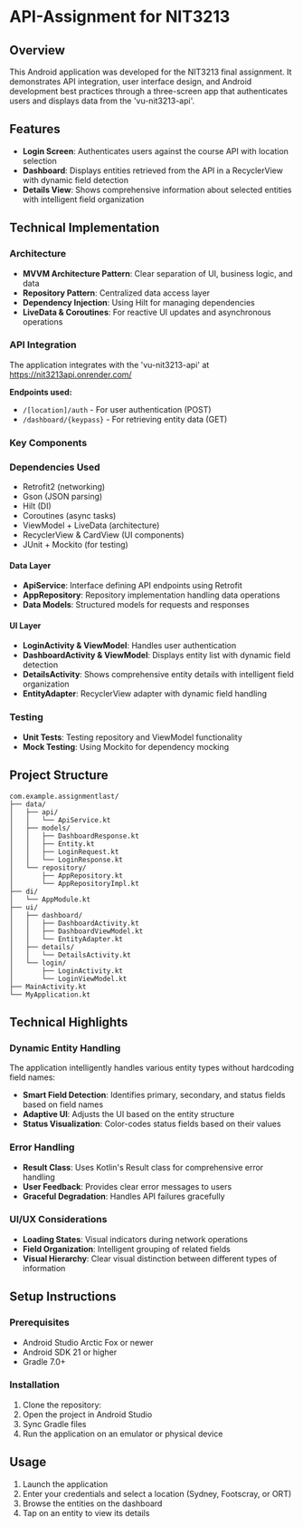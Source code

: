 # API-Assignment for NIT3213

## Overview
This Android application was developed for the NIT3213 final assignment. It demonstrates API integration, user interface design, and Android development best practices through a three-screen app that authenticates users and displays data from the 'vu-nit3213-api'.

## Features
- **Login Screen**: Authenticates users against the course API with location selection
- **Dashboard**: Displays entities retrieved from the API in a RecyclerView with dynamic field detection
- **Details View**: Shows comprehensive information about selected entities with intelligent field organization

## Technical Implementation

### Architecture
- **MVVM Architecture Pattern**: Clear separation of UI, business logic, and data
- **Repository Pattern**: Centralized data access layer
- **Dependency Injection**: Using Hilt for managing dependencies
- **LiveData & Coroutines**: For reactive UI updates and asynchronous operations

### API Integration
The application integrates with the 'vu-nit3213-api' at https://nit3213api.onrender.com/

**Endpoints used:**
- `/[location]/auth` - For user authentication (POST)
- `/dashboard/{keypass}` - For retrieving entity data (GET)

### Key Components

### Dependencies Used

- Retrofit2 (networking)
- Gson (JSON parsing)
- Hilt (DI)
- Coroutines (async tasks)
- ViewModel + LiveData (architecture)
- RecyclerView & CardView (UI components)
- JUnit + Mockito (for testing)

#### Data Layer
- **ApiService**: Interface defining API endpoints using Retrofit
- **AppRepository**: Repository implementation handling data operations
- **Data Models**: Structured models for requests and responses

#### UI Layer
- **LoginActivity & ViewModel**: Handles user authentication
- **DashboardActivity & ViewModel**: Displays entity list with dynamic field detection
- **DetailsActivity**: Shows comprehensive entity details with intelligent field organization
- **EntityAdapter**: RecyclerView adapter with dynamic field handling

### Testing
- **Unit Tests**: Testing repository and ViewModel functionality
- **Mock Testing**: Using Mockito for dependency mocking

## Project Structure
```
com.example.assignmentlast/
├── data/
│   ├── api/
│   │   └── ApiService.kt
│   ├── models/
│   │   ├── DashboardResponse.kt
│   │   ├── Entity.kt
│   │   ├── LoginRequest.kt
│   │   └── LoginResponse.kt
│   └── repository/
│       ├── AppRepository.kt
│       └── AppRepositoryImpl.kt
├── di/
│   └── AppModule.kt
├── ui/
│   ├── dashboard/
│   │   ├── DashboardActivity.kt
│   │   ├── DashboardViewModel.kt
│   │   └── EntityAdapter.kt
│   ├── details/
│   │   └── DetailsActivity.kt
│   └── login/
│       ├── LoginActivity.kt
│       └── LoginViewModel.kt
├── MainActivity.kt
└── MyApplication.kt
```

## Technical Highlights

### Dynamic Entity Handling
The application intelligently handles various entity types without hardcoding field names:

- **Smart Field Detection**: Identifies primary, secondary, and status fields based on field names
- **Adaptive UI**: Adjusts the UI based on the entity structure
- **Status Visualization**: Color-codes status fields based on their values

### Error Handling
- **Result Class**: Uses Kotlin's Result class for comprehensive error handling
- **User Feedback**: Provides clear error messages to users
- **Graceful Degradation**: Handles API failures gracefully

### UI/UX Considerations
- **Loading States**: Visual indicators during network operations
- **Field Organization**: Intelligent grouping of related fields
- **Visual Hierarchy**: Clear visual distinction between different types of information

## Setup Instructions

### Prerequisites
- Android Studio Arctic Fox or newer
- Android SDK 21 or higher
- Gradle 7.0+

### Installation
1. Clone the repository:
2. Open the project in Android Studio
3. Sync Gradle files
4. Run the application on an emulator or physical device

## Usage
1. Launch the application
2. Enter your credentials and select a location (Sydney, Footscray, or ORT)
3. Browse the entities on the dashboard
4. Tap on an entity to view its details

